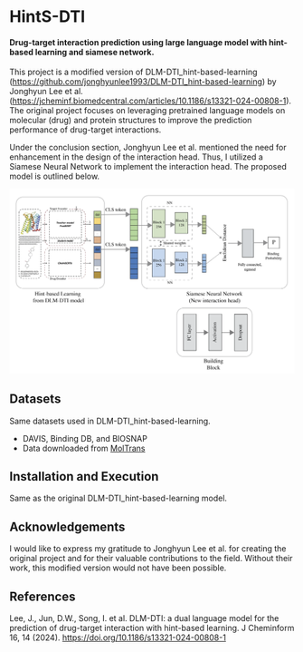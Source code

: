 # HintS-DTI
#### Drug-target interaction prediction using large language model with hint-based learning and siamese network.

This project is a modified version of DLM-DTI_hint-based-learning (https://github.com/jonghyunlee1993/DLM-DTI_hint-based-learning) by Jonghyun Lee et al. (https://jcheminf.biomedcentral.com/articles/10.1186/s13321-024-00808-1). The original project focuses on leveraging pretrained language models on molecular (drug) and protein structures to improve the prediction performance of drug-target interactions.

Under the conclusion section, Jonghyun Lee et al. mentioned the need for enhancement in the design of the interaction head. Thus, I utilized a Siamese Neural Network to implement the interaction head. The proposed model is outlined below.

![conceptual_diagram](model.png)

## Datasets

Same datasets used in DLM-DTI_hint-based-learning. 
- DAVIS, Binding DB, and BIOSNAP
- Data downloaded from [MolTrans](https://github.com/kexinhuang12345/MolTrans/tree/master/dataset)


## Installation and Execution

Same as the original DLM-DTI_hint-based-learning model.

## Acknowledgements

I would like to express my gratitude to Jonghyun Lee et al. for creating the original project and for their valuable contributions to the field. Without their work, this modified version would not have been possible.

## References
Lee, J., Jun, D.W., Song, I. et al. DLM-DTI: a dual language model for the prediction of drug-target interaction with hint-based learning. J Cheminform 16, 14 (2024). https://doi.org/10.1186/s13321-024-00808-1
